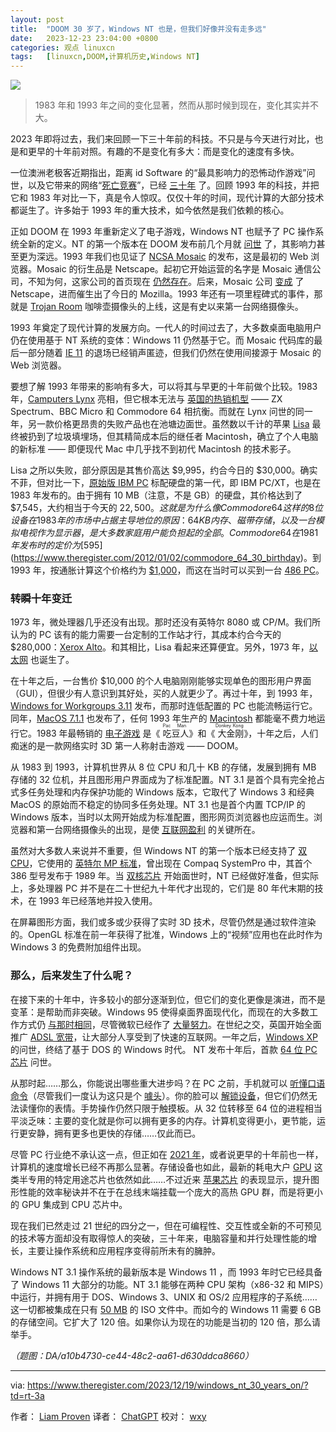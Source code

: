 ```yaml
---
layout: post
title:	"DOOM 30 岁了，Windows NT 也是，但我们好像并没有走多远"
date:	2023-12-23 23:04:00 +0800 
categories:	观点 linuxcn 
tags:	[linuxcn,DOOM,计算机历史,Windows NT]
---
```



![](/Asserts/Images//attachment/album/202312/23/230434sueznjche2mre2ch.jpg)



> 
> 1983 年和 1993 年之间的变化显著，然而从那时候到现在，变化其实并不大。
> 
> 
> 


2023 年即将过去，我们来回顾一下三十年前的科技。不只是与今天进行对比，也是和更早的十年前对照。有趣的不是变化有多大：而是变化的速度有多快。


一位澳洲老极客近期指出，距离 id Software 的“最具影响力的恐怖动作游戏”问世，以及它带来的网络“[死亡竞赛](https://www.theregister.com/2018/12/10/doom_turns_25/)”，已经 [三十年](https://www.theregister.com/2023/12/11/doom_30th_anniversary_sigil_wad/) 了。回顾 1993 年的科技，并把它和 1983 年对比一下，真是令人惊叹。仅仅十年的时间，现代计算的大部分技术都诞生了。许多始于 1993 年的重大技术，如今依然是我们依赖的核心。


正如 DOOM 在 1993 年重新定义了电子游戏，Windows NT 也赋予了 PC 操作系统全新的定义。NT 的第一个版本在 DOOM 发布前几个月就 [问世](https://www.theregister.com/2013/08/01/windows_nt_anniversary/) 了，其影响力甚至更为深远。1993 年我们也见证了 [NCSA Mosaic](https://www.theregister.com/2013/04/26/mosaic_20_anniversary/) 的发布，这是最初的 Web 浏览器。Mosaic 的衍生品是 Netscape。起初它开始运营的名字是 Mosaic 通信公司，不知为何，这家公司的首页现在 [仍然存在](http://home.mcom.com/)。后来，Mosaic 公司 [变成](https://www.davetitus.com/mozilla/) 了 Netscape，进而催生出了今日的 Mozilla。1993 年还有一项里程碑式的事件，那就是 [Trojan Room](https://www.theregister.com/2001/03/07/worlds_first_webcam_coffee_pot/) 咖啡壶摄像头的上线，这是有史以来第一台网络摄像头。


1993 年奠定了现代计算的发展方向。一代人的时间过去了，大多数桌面电脑用户仍在使用基于 NT 系统的变体：Windows 11 仍然基于它。而 Mosaic 代码库的最后一部分随着 [IE 11](https://www.theregister.com/2022/06/14/bye_bye_ie/) 的退场已经销声匿迹，但我们仍然在使用间接源于 Mosaic 的 Web 浏览器。


要想了解 1993 年带来的影响有多大，可以将其与早更的十年前做个比较。1983 年，[Camputers Lynx](https://www.theregister.com/2013/03/20/feature_the_story_of_the_camputers_lynx/) 亮相，但它根本无法与 [英国的热销机型](https://www.theregister.com/2013/01/03/charted_1983_home_computer_sales_in_uk/) —— ZX Spectrum、BBC Micro 和 Commodore 64 相抗衡。而就在 Lynx 问世的同一年，另一款价格更昂贵的失败产品也在池塘边面世。虽然数以千计的苹果 [Lisa](https://www.theregister.com/2013/01/18/feature_apple_lisa_is_30/) 最终被扔到了垃圾填埋场，但其精简成本后的继任者 Macintosh，确立了个人电脑的新标准 —— 即便现代 Mac 中几乎找不到初代 Macintosh 的技术影子。


Lisa 之所以失败，部分原因是其售价高达 $9,995，约合今日的 $30,000。确实不菲，但对比一下，[原始版 IBM PC](https://www.theregister.com/2007/11/17/tob_ibm_personal_computer/) 标配硬盘的第一代，即 IBM PC/XT，也是在 1983 年发布的。由于拥有 10 MB（注意，不是 GB）的硬盘，其价格达到了 $7,545，大约相当于今天的 $22,500。这就是为什么像 Commodore 64 这样的 8 位设备在 1983 年的市场中占据主导地位的原因：64 KB 内存、磁带存储，以及一台模拟电视作为显示器，是大多数家庭用户能负担起的全部。Commodore 64 在 1981 年发布时的定价为 [$595](https://www.theregister.com/2012/01/02/commodore_64_30_birthday)。到 1993 年，按通胀计算这个价格约为 [$1,000](https://tools.carboncollective.co/inflation/us/1981/595/1993/)，而这在当时可以买到一台 [486 PC](https://www.latimes.com/archives/la-xpm-1993-12-24-fi-5121-story.html)。


### ~~转瞬~~十年变迁


1973 年，微处理器几乎还没有出现。那时还没有英特尔 8080 或 CP/M。我们所认为的 PC 该有的能力需要一台定制的工作站才行，其成本约合今天的 $280,000：[Xerox Alto](https://www.theregister.com/2023/03/16/the_xerox_alto_50_years/)。和其相比，Lisa 看起来还算便宜。另外，1973 年，[以太网](https://www.theregister.com/2023/06/30/ethernet_50th_birthday/) 也诞生了。


在十年之后，一台售价 $10,000 的个人电脑刚刚能够实现单色的图形用户界面（GUI），但很少有人意识到其好处，买的人就更少了。再过十年，到 1993 年，[Windows for Workgroups 3.11](https://www.theregister.com/2008/07/11/microsoft_retires_windows_311_for_workgroups/) 发布，而那时连低配置的 PC 也能流畅运行它。同年，[MacOS 7.1.1](https://apple.fandom.com/wiki/System_7.1.1) 也发布了，任何 1993 年生产的 [Macintosh](https://everymac.com/systems/by_year/macs-released-in-1993.html) 都能毫不费力地运行它。1983 年最畅销的 [电子游戏](https://www.simplyeighties.com/top-5-home-video-games-from-1983.php) 是《<ruby> 吃豆人 <rt>  Pac Man </rt></ruby>》和《<ruby> 大金刚 <rt>  Donkey Kong </rt></ruby>》，十年之后，人们痴迷的是一款网络实时 3D 第一人称射击游戏 —— DOOM。


从 1983 到 1993，计算机世界从 8 位 CPU 和几十 KB 的存储，发展到拥有 MB 存储的 32 位机，并且图形用户界面成为了标准配置。NT 3.1 是首个具有完全抢占式多任务处理和内存保护功能的 Windows 版本，它取代了 Windows 3 和经典 MacOS 的原始而不稳定的协同多任务处理。NT 3.1 也是首个内置 TCP/IP 的 Windows 版本，当时以太网开始成为标准配置，图形网页浏览器也应运而生。浏览器和第一台网络摄像头的出现，是使 [互联网盈利](https://www.youtube.com/watch?v=LTJvdGcb7Fs) 的关键所在。


虽然对大多数人来说并不重要，但 Windows NT 的第一个版本已经支持了 [双 CPU](http://www.os2museum.com/wp/nt-3-1-smp/comment-page-1/)，它使用的 [英特尔 MP 标准](https://www.theregister.com/1999/07/01/the_register_is_five_years/)，曾出现在 Compaq SystemPro 中，其首个 386 型号发布于 1989 年。当 [双核芯片](https://www.theregister.com/2004/12/14/intel_dual-core/) 开始面世时，NT 已经做好准备，但实际上，多处理器 PC 并不是在二十世纪九十年代才出现的，它们是 80 年代末期的技术，在 1993 年已经落地并投入使用。


在屏幕图形方面，我们或多或少获得了实时 3D 技术，尽管仍然是通过软件渲染的。OpenGL 标准在前一年获得了批准，Windows 上的“视频”应用也在此时作为 Windows 3 的免费附加组件出现。


### 那么，后来发生了什么呢？


在接下来的十年中，许多较小的部分逐渐到位，但它们的变化更像是演进，而不是变革：是帮助而非突破。Windows 95 使得桌面界面现代化，而现在的大多数工作方式仍 [与那时相同](https://www.theregister.com/2022/05/17/linux_desktop_feature/)，尽管微软已经作了 [大量努力](https://www.theregister.com/2013/06/03/thank_microsoft_for_linux_desktop_fail/)。在世纪之交，英国开始全面推广 [ADSL 宽带](https://www.theregister.com/2000/04/27/what_the_hell_is_bt/)，让大部分人享受到了快速的互联网。一年之后，[Windows XP](https://www.theregister.com/2001/10/25/winxp_london_launch/) 的问世，终结了基于 DOS 的 Windows 时代。 NT 发布十年后，首款 [64 位 PC 芯片](https://www.theregister.com/2003/04/22/amd_launches_opteron/) 问世。


从那时起……那么，你能说出哪些重大进步吗？在 PC 之前，手机就可以 [听懂口语命令](https://www.theregister.com/2011/10/05/apple_predicted_siri_in_1987/)（尽管我们一度认为这只是个 [噱头](https://www.theregister.com/2011/10/05/iphone_4s/?page=2)）。你的脸可以 [解锁设备](https://www.theregister.com/2017/11/14/is_facial_recognition_good_enough/)，但它们仍然无法读懂你的表情。手势操作仍然只限于触摸板。从 32 位转移至 64 位的进程相当平淡乏味：主要的变化就是你可以拥有更多的内存。计算机变得更小，更节能，运行更安静，拥有更多也更快的存储……仅此而已。


尽管 PC 行业绝不承认这一点，但正如在 [2021 年](https://www.theregister.com/2021/10/28/intels_gelsinger_moore/)，或者说更早的十年前也一样，计算机的速度增长已经不再那么显著。存储设备也如此，最新的耗电大户 [GPU](https://www.theregister.com/2022/11/18/nvidia_flawsuit_4090/) 这类半专用的特定用途芯片也依然如此……不过近来 [苹果芯片](https://www.theregister.com/2023/10/31/apple_m3_cpus_macbook_pro_imac/) 的表现显示，提升图形性能的效率秘诀并不在于在总线末端挂载一个庞大的高热 GPU 群，而是将更小的 GPU 集成到 CPU 芯片中。


现在我们已然走过 21 世纪的四分之一，但在可编程性、交互性或全新的不可预见的技术等方面却没有取得惊人的突破，三十年来，电脑容量和并行处理性能的增长，主要让操作系统和应用程序变得前所未有的臃肿。


Windows NT 3.1 操作系统的最新版本是 Windows 11 ，而 1993 年时它已经具备了 Windows 11 大部分的功能。NT 3.1 能够在两种 CPU 架构（x86-32 和 MIPS）中运行，并拥有用于 DOS、Windows 3、UNIX 和 OS/2 应用程序的子系统…… 这一切都被集成在只有 [50 MB](https://winworldpc.com/product/windows-nt-3x/31) 的 ISO 文件中。而如今的 Windows 11 需要 6 GB 的存储空间。它扩大了 120 倍。如果你认为现在的功能是当初的 120 倍，那么请举手。


*（题图：DA/a10b4730-ce44-48c2-aa61-d630ddca8660）*




---


via: <https://www.theregister.com/2023/12/19/windows_nt_30_years_on/?td=rt-3a>


作者： [Liam Proven](https://www.theregister.com/Author/Liam-Proven) 译者： [ChatGPT](https://linux.cn/lctt/ChatGPT) 校对： [wxy](https://github.com/wxy)
